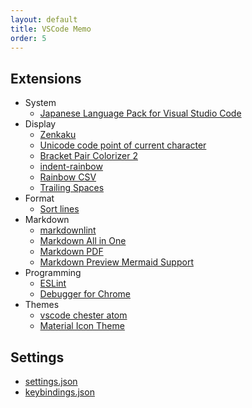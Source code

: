 ```yaml
---
layout: default
title: VSCode Memo
order: 5
---
```

## Extensions

- System
  - [Japanese Language Pack for Visual Studio Code](https://marketplace.visualstudio.com/items?itemName=MS-CEINTL.vscode-language-pack-ja)
- Display
  - [Zenkaku](https://marketplace.visualstudio.com/items?itemName=mosapride.zenkaku)
  - [Unicode code point of current character](https://marketplace.visualstudio.com/items?itemName=zeithaste.cursorCharCode)
  - [Bracket Pair Colorizer 2](https://marketplace.visualstudio.com/items?itemName=CoenraadS.bracket-pair-colorizer-2)
  - [indent-rainbow](https://marketplace.visualstudio.com/items?itemName=oderwat.indent-rainbow)
  - [Rainbow CSV](https://marketplace.visualstudio.com/items?itemName=mechatroner.rainbow-csv)
  - [Trailing Spaces](https://marketplace.visualstudio.com/items?itemName=shardulm94.trailing-spaces)
- Format
  - [Sort lines](https://marketplace.visualstudio.com/items?itemName=Tyriar.sort-lines)
- Markdown
  - [markdownlint](https://marketplace.visualstudio.com/items?itemName=DavidAnson.vscode-markdownlint)
  - [Markdown All in One](https://marketplace.visualstudio.com/items?itemName=yzhang.markdown-all-in-one)
  - [Markdown PDF](https://marketplace.visualstudio.com/items?itemName=yzane.markdown-pdf)
  - [Markdown Preview Mermaid Support](https://marketplace.visualstudio.com/items?itemName=bierner.markdown-mermaid)
- Programming
  - [ESLint](https://marketplace.visualstudio.com/items?itemName=dbaeumer.vscode-eslint)
  - [Debugger for Chrome](https://marketplace.visualstudio.com/items?itemName=msjsdiag.debugger-for-chrome)
- Themes
  - [vscode chester atom](https://marketplace.visualstudio.com/items?itemName=chriseckenrode.vscode-chester-atom)
  - [Material Icon Theme](https://marketplace.visualstudio.com/items?itemName=PKief.material-icon-theme)

## Settings

- [settings.json](User/settings.json)
- [keybindings.json](User/keybindings.json)
